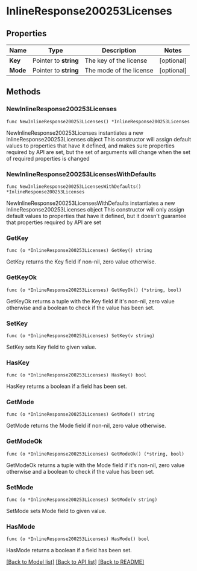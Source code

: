 # InlineResponse200253Licenses

## Properties

Name | Type | Description | Notes
------------ | ------------- | ------------- | -------------
**Key** | Pointer to **string** | The key of the license | [optional] 
**Mode** | Pointer to **string** | The mode of the license | [optional] 

## Methods

### NewInlineResponse200253Licenses

`func NewInlineResponse200253Licenses() *InlineResponse200253Licenses`

NewInlineResponse200253Licenses instantiates a new InlineResponse200253Licenses object
This constructor will assign default values to properties that have it defined,
and makes sure properties required by API are set, but the set of arguments
will change when the set of required properties is changed

### NewInlineResponse200253LicensesWithDefaults

`func NewInlineResponse200253LicensesWithDefaults() *InlineResponse200253Licenses`

NewInlineResponse200253LicensesWithDefaults instantiates a new InlineResponse200253Licenses object
This constructor will only assign default values to properties that have it defined,
but it doesn't guarantee that properties required by API are set

### GetKey

`func (o *InlineResponse200253Licenses) GetKey() string`

GetKey returns the Key field if non-nil, zero value otherwise.

### GetKeyOk

`func (o *InlineResponse200253Licenses) GetKeyOk() (*string, bool)`

GetKeyOk returns a tuple with the Key field if it's non-nil, zero value otherwise
and a boolean to check if the value has been set.

### SetKey

`func (o *InlineResponse200253Licenses) SetKey(v string)`

SetKey sets Key field to given value.

### HasKey

`func (o *InlineResponse200253Licenses) HasKey() bool`

HasKey returns a boolean if a field has been set.

### GetMode

`func (o *InlineResponse200253Licenses) GetMode() string`

GetMode returns the Mode field if non-nil, zero value otherwise.

### GetModeOk

`func (o *InlineResponse200253Licenses) GetModeOk() (*string, bool)`

GetModeOk returns a tuple with the Mode field if it's non-nil, zero value otherwise
and a boolean to check if the value has been set.

### SetMode

`func (o *InlineResponse200253Licenses) SetMode(v string)`

SetMode sets Mode field to given value.

### HasMode

`func (o *InlineResponse200253Licenses) HasMode() bool`

HasMode returns a boolean if a field has been set.


[[Back to Model list]](../README.md#documentation-for-models) [[Back to API list]](../README.md#documentation-for-api-endpoints) [[Back to README]](../README.md)



